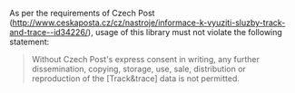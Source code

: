 As per the requirements of Czech Post (http://www.ceskaposta.cz/cz/nastroje/informace-k-vyuziti-sluzby-track-and-trace--id34226/), usage of this library must not violate the following statement:

> Without Czech Post's express consent in writing, any further dissemination, copying, storage, use, sale, distribution or reproduction of the [Track&trace] data is not permitted.
